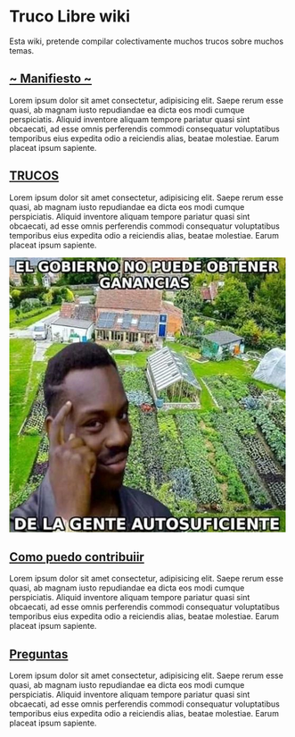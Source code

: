 # Truco Libre wiki

Esta wiki, pretende compilar colectivamente muchos trucos sobre muchos temas.

## [~ Manifiesto ~](https://trucolibre.github.io/manifiesto)




Lorem ipsum dolor sit amet consectetur, adipisicing elit. Saepe rerum esse quasi, ab magnam iusto repudiandae ea dicta eos modi cumque perspiciatis. Aliquid inventore aliquam tempore pariatur quasi sint obcaecati, ad esse omnis perferendis commodi consequatur voluptatibus temporibus eius expedita odio a reiciendis alias, beatae molestiae. Earum placeat ipsum sapiente.


## [TRUCOS](https://trucolibre.github.io/trucos)


Lorem ipsum dolor sit amet consectetur, adipisicing elit. Saepe rerum esse quasi, ab magnam iusto repudiandae ea dicta eos modi cumque perspiciatis. Aliquid inventore aliquam tempore pariatur quasi sint obcaecati, ad esse omnis perferendis commodi consequatur voluptatibus temporibus eius expedita odio a reiciendis alias, beatae molestiae. Earum placeat ipsum sapiente.

![autosuficiente](./multiteka/autosuficiente.png)

## [Como puedo contribuiir](https://trucolibre.github.io/como-contribuir)


Lorem ipsum dolor sit amet consectetur, adipisicing elit. Saepe rerum esse quasi, ab magnam iusto repudiandae ea dicta eos modi cumque perspiciatis. Aliquid inventore aliquam tempore pariatur quasi sint obcaecati, ad esse omnis perferendis commodi consequatur voluptatibus temporibus eius expedita odio a reiciendis alias, beatae molestiae. Earum placeat ipsum sapiente.

## [Preguntas](https://trucolibre.github.io/preguntas)


Lorem ipsum dolor sit amet consectetur, adipisicing elit. Saepe rerum esse quasi, ab magnam iusto repudiandae ea dicta eos modi cumque perspiciatis. Aliquid inventore aliquam tempore pariatur quasi sint obcaecati, ad esse omnis perferendis commodi consequatur voluptatibus temporibus eius expedita odio a reiciendis alias, beatae molestiae. Earum placeat ipsum sapiente.